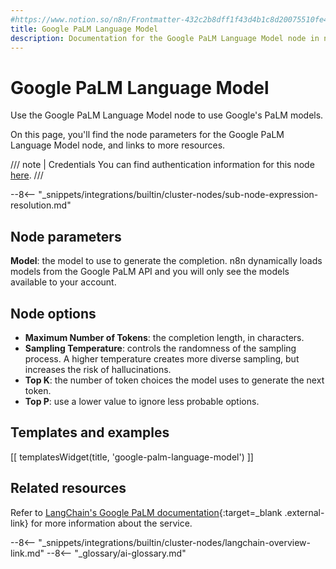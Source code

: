 ```yaml
---
#https://www.notion.so/n8n/Frontmatter-432c2b8dff1f43d4b1c8d20075510fe4
title: Google PaLM Language Model
description: Documentation for the Google PaLM Language Model node in n8n, a workflow automation platform. Includes details of operations and configuration, and links to examples and credentials information.
---
```


# Google PaLM Language Model

Use the Google PaLM Language Model node to use Google's PaLM models.

On this page, you'll find the node parameters for the Google PaLM Language Model node, and links to more resources.

/// note | Credentials
You can find authentication information for this node [here](/integrations/builtin/credentials/google/googleai/).
///

--8<-- "_snippets/integrations/builtin/cluster-nodes/sub-node-expression-resolution.md"

## Node parameters

**Model**: the model to use to generate the completion. n8n dynamically loads models from the Google PaLM API and you will only see the models available to your account.

## Node options

* **Maximum Number of Tokens**: the completion length, in characters.
* **Sampling Temperature**: controls the randomness of the sampling process. A higher temperature creates more diverse sampling, but increases the risk of hallucinations.
* **Top K**: the number of token choices the model uses to generate the next token.
* **Top P**: use a lower value to ignore less probable options.

## Templates and examples

<!-- see https://www.notion.so/n8n/Pull-in-templates-for-the-integrations-pages-37c716837b804d30a33b47475f6e3780 -->
[[ templatesWidget(title, 'google-palm-language-model') ]]

## Related resources

Refer to [LangChain's Google PaLM documentation](https://js.langchain.com/docs/modules/model_io/models/llms/integrations/google_palm){:target=_blank .external-link} for more information about the service.

--8<-- "_snippets/integrations/builtin/cluster-nodes/langchain-overview-link.md"
--8<-- "_glossary/ai-glossary.md"
